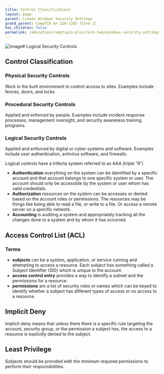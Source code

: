 ```yaml
---
title: Control Classifications
layout: page
parent: Create Windows Security Settings
grand_parent: CompTIA A+ 220-1102 (Core 2)
has_children: false
permalink: /education/comptia/a-plus/core-two/windows-security-settings/control-classifications/
---
```


![image](https://github.com/squishedfox/security-training/assets/141427007/51363bbf-cb3d-4742-b2c6-b9b8d77ed791)# Logical Security Controls

## Control Classification

### Physical Security Controls

Work in the built environment to control access to sites. Examples include fences, doors, and locks

### Procedural Security Controls

Applied and enforced by people. Examples include incident response processes, management oversight, and security awareness training programs.

### Logical Security Controls

Applied and enforced by digital or cyber systems and software. Examples include user authentication, antivirus software, and firewalls.

Logical controls have a trifecta system referred to as AAA (triple "A")

- **Authentication** everything on the system can be identified by a specific account and that account belongs to one specific system or user. The account should only be accessible by the system or user whom has valid credentials.
- **Authorization** resources on the system can be accesses or denied based on the account roles or permissions. The resources may be things like being able to read a file, or write to a file. Or access a remote server on a specific network.
- **Accounting** is auditing a system and appropriately tracking all the changes done to a system and by whom it has occurred.

## Access Control List (ACL)

### Terms

- **subjects** can be a system, application, or service running and attempting to access a resource. Each subject has something called a Subject Identifier (SID) which is unique to the account.
- **access control entry** provides a way to identify a subnet and the permissions for a resource.
- **permissions** are a list of security roles or names which can be keyed to identify whether a subject has different types of access or no access to a resource.

## Implicit Deny

Implicit deny means that unless there there is a specific rule targeting the account, security group, or the permission a subject has, the access to a resource is explicitly denied to the subject.

## Least Privilege

Subjects should be provided with the minimum required permissions to perform their responsibilities.

